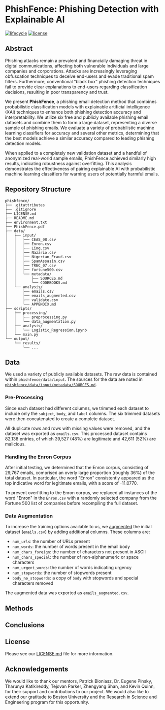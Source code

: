 # PhishFence: Phishing Detection with Explainable AI

[![lifecycle](https://img.shields.io/badge/lifecycle-experimental-orange)](https://lifecycle.r-lib.org/articles/stages.html)
[![license](https://img.shields.io/badge/license-MIT_/_CC_BY--SA_4.0-blue)](LICENSE.md)

## Abstract

Phishing attacks remain a prevalent and financially damaging threat in digital communications, affecting both vulnerable individuals and large companies and corporations. Attacks are increasingly leveraging obfuscation techniques to deceive end-users and evade traditional spam filters. Furthermore, conventional “black box” phishing detection techniques fail to provide clear explanations to end-users regarding classification decisions, resulting in poor transparency and trust.

We present **PhishFence**, a phishing email detection method that combines probabilistic classification models with explainable artificial intelligence (XAI) techniques to enhance both phishing detection accuracy and interpretability. We utilize six free and publicly available phishing email datasets and combine them to form a large dataset, representing a diverse sample of phishing emails. We evaluate a variety of probabilistic machine learning classifiers for accuracy and several other metrics, determining that the best models achieve a similar accuracy compared to leading phishing detection models.

When applied to a completely new validation dataset and a handful of anonymized real-world sample emails, PhishFence achieved similarly high results, indicating robustness against overfitting. This analysis demonstrates the effectiveness of pairing explainable AI with probabilistic machine learning classifiers for warning users of potentially harmful emails.

## Repository Structure

```
phishfence/
├── .gitattributes
├── .gitignore
├── LICENSE.md
├── README.md
├── environment.txt
├── PhishFence.pdf
├── data/
│   ├── input/
│   │   ├── CEAS_08.csv
│   │   ├── Enron.csv
│   │   ├── Ling.csv
│   │   ├── Nazario.csv
│   │   ├── Nigerian_Fraud.csv
│   │   ├── SpamAssasin.csv
│   │   ├── TREC_07.csv
│   │   ├── fortune500.csv
│   │   └── metadata/
│   │       ├── SOURCES.md
│   │       └── CODEBOOKS.md
│   └── analysis/
│       ├── emails.csv
│       ├── emails_augmented.csv
│       ├── validate.csv
│       └── APPENDIX.md
├── scripts/
│   ├── processing/
│   │   ├── preprocessing.py
│   │   └── data_augmentation.py
│   ├── analysis/
│   │   └── Logistic_Regression.ipynb
│   └── main.py
└── output/
    └── results/
        └── ...
```

## Data

We used a variety of publicly available datasets. The raw data is contained within `phishfence/data/input`. The sources for the data are noted in [`phishfence/data/input/metadata/SOURCES.md`](https://github.com/thomasha1310/phishfence/blob/main/data/input/metadata/SOURCES.md).

### Pre-Processing

Since each dataset had different columns, we trimmed each dataset to include only the `subject`, `body`, and `label` columns. The six trimmed datasets were then concatenated to create a complete dataset.

All duplicate rows and rows with missing values were removed, and the dataset was exported as `emails.csv`. This processed dataset contains 82,138 entries, of which 39,527 (48%) are legitimate and 42,611 (52%) are malicious.

### Handling the Enron Corpus

After initial testing, we determined that the Enron corpus, consisting of 29,767 emails, comprised an overly large proportion (roughly 36%) of the total dataset. In particular, the word "Enron" consistently appeared as the top indicative word for legitimate emails, with a score of -11.0770.

To prevent overfitting to the Enron corpus, we replaced all instances of the word "Enron" in the `Enron.csv` with a randomly selected company from the Fortune 500 list of companies before recompiling the full dataset.

### Data Augmentation

To increase the training options available to us, we [augmented](https://github.com/thomasha1310/phishfence/blob/main/scripts/processing/augmentation.py) the initial dataset (`emails.csv`) by adding additional columns. These columns are:

- `num_urls`: the number of URLs present
- `num_words`: the number of words present in the email body
- `num_chars_foreign`: the number of characters not present in ASCII
- `num_chars_special`: the number of non-alphanumeric or space characters
- `num_urgent_words`: the number of words indicating urgency
- `num_stopwords`: the number of stopwords present
- `body_no_stopwords`: a copy of `body` with stopwords and special characters removed

The augmented data was exported as `emails_augmented.csv`.

## Methods

## Conclusions

## License

Please see our [LICENSE.md](https://github.com/thomasha1310/phishfence/blob/main/LICENSE.md) file for more information.

## Acknowledgements

We would like to thank our mentors, Patrick Bloniasz, Dr. Eugene Pinsky, Tharunya Katikireddy, Tejovan Parker, Zhengyang Shan, and Kevin Quinn, for their support and contributions to our project. We would also like to extend our gratitude to Boston University and the Research in Science and Engineering program for this opportunity.
